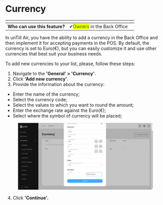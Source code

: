 # Currency

<table data-card-size="large" data-view="cards" data-full-width="false"><thead><tr><th></th><th></th><th></th></tr></thead><tbody><tr><td><strong>Who can use this feature?</strong></td><td><span data-gb-custom-inline data-tag="emoji" data-code="2714">✔</span><mark style="color:green;">Owners</mark> in the Back Office</td><td></td></tr></tbody></table>

In unTill Air, you have the ability to add a currency in the Back Office and then implement it for accepting payments in the POS. By default, the currency is set to Euro(€), but you can easily customize it and use other currencies that best suit your business needs.&#x20;

To add new currencies to your list, please, follow these steps:

1. Navigate to the **'General' > 'Currency'**.
2. Click **'Add new currency'**.
3. Provide the information about the currency:

* Enter the name of the currency;
* Select the currency code;
* Select the values to which you want to round the amount;
* Enter the exchange rate against the Euro(€);
* Select where the symbol of currency will be placed;

<figure><img src="../../.gitbook/assets/currency2.jpg" alt=""><figcaption></figcaption></figure>

4. Click **'Continue'.**
